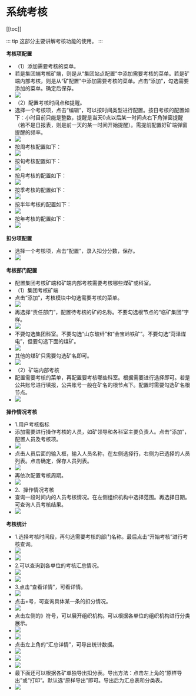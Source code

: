 # 系统考核

[[toc]]

::: tip
这部分主要讲解考核功能的使用。
:::



**考核项配置**
- （1）添加需要考核的菜单。
- 若是集团端考核矿端，则是从“集团站点配置”中添加需要考核的菜单。若是矿端内部考核，则是从“矿配置”中添加需要考核的菜单。点击“添加”，勾选需要添加的菜单。确定后保存。
- ![](/HLoEMBbF65sS9ev.jpg)
- （2）配置考核时间点和提醒。
- 选择一个考核项，点击“编辑”，可以按时间类型进行配置。按日考核的配置如下：小时目前只能是整数，提醒是当天0点以后某一时间点右下角弹窗提醒（若不是日报表，则是前一天的某一时间开始提醒）。需提前配置好矿端弹窗提醒的频率。
- ![](/s2xKi18H7k9UhqQ.jpg)
- 按周考核配置如下：
- ![](/Hqv3txbADnzjRcf.jpg)
- 按旬考核配置如下：
- ![](/SEPngjlONLWxwAV.jpg)
- 按月考核的配置如下：
- ![](/72yuBngcqdpUZ8i.jpg)
- 按季考核的配置如下：
- ![](/igj2mutaAM7le5z.jpg)
- 按半年考核的配置如下：
- ![](/2IvOtBa6UmMzuwn.jpg)
- 按年考核的配置如下：
- ![](/sqtbZh25SOyK74B.jpg)


**扣分项配置**
- 选择一个考核项，点击“配置”，录入扣分分数，保存。
- ![](/YixIrXkLVbGow7B.jpg)

**考核部门配置**
- 配置集团考核矿端和矿端内部考核需要考核哪些煤矿或科室。
- （1）集团考核矿端
- 点击“添加”，考核模块中勾选需要考核的菜单。
- ![](/uBjzmiYTFxMUA7c.jpg)
- 再选择“责任部门”，配置待考核的矿的名称。不要勾选根节点的“临矿集团”字样。
- ![](/i2qStA3TgKnbUXa.jpg)
- 不要勾选集团科室。不要勾选“山东玻纤”和“会宝岭铁矿”。不要勾选“菏泽煤电”，但要勾选下面的煤矿。
- ![](/K5PJOplhmko2bq1.jpg)
- 其他的煤矿只需要勾选矿名即可。
- ![](/Xq8yOnlB6F7c5Ri.jpg)
- （2）矿端内部考核
- 配置需要考核的菜单，再配置要考核哪些科室。根据需要进行选择即可。若是公共账号进行填报，公共账号一般在矿名的根节点下。配置时需要勾选矿名根节点。
- ![](/Xq8yOnlB6F7c5Ri.jpg)


**操作情况考核**
- 1.用户考核指标
- 添加需要进行操作考核的人员，如矿领导和各科室主要负责人。点击“添加”，配置人员及考核项。
- ![](/CB3hrQSOJnc6p5m.jpg)
- 点击人员后面的输入框，输入人员名称，在左侧选择行，右侧为已选择的人员列表。点击确定，保存人员列表。
- ![](/C4IS9BHnbuXA5Gi.jpg)
- 再依次配置考核周期。
- ![](/cq6yGr2Ujf4Dhzg.jpg)
- 2、操作情况考核
- 查询一段时间内的人员考核情况。在左侧组织机构中选择范围。再选择日期。可查询人员考核结果。
- ![](/fmIjaD3YElFzRd8.jpg)


**考核统计**
- 1.选择考核时间段，再勾选需要考核的部门名称。最后点击“开始考核”进行考核查询。
- ![](/sPc5h3Aj8BiHCzK.jpg)
- ![](/vlIO4E1woaCDBdQ.jpg)
- 2.可以查询到各单位的考核汇总情况。
- ![](/5PDMSYQ4lGkqs7R.jpg)
- ![](/l9Y6yocU73hQAMk.jpg)
- 3.点击“查看详情”，可看详情。
- ![](/jU5GfqsNoTtd61R.jpg)
- 点击+号，可查询具体某一条的扣分情况。
- ![](/hxdgs3ZCVfjkXaR.jpg)
- 点击左侧的》符号，可以展开组织机构。可以根据各单位的组织机构进行分类展示。
- ![](/XRicP7mI9y2u4pz.jpg)
- ![](/mFpINBKOqdT2LwC.jpg)
- 点击左上角的“汇总详情”，可导出统计数据。
- ![](/KFaODxMqAsJd3E5.jpg)
- ![](/nNkPCHZAcGKiQXF.jpg)
- ![](/GBFOUWmNZqQ1j6D.jpg)
- 最下面还可以根据各矿单独导出扣分表。导出方法：点击左上角的“原样导出”或“打印”。默认选“原样导出”即可。导出后为汇总表和分类表。
- ![](/KRtNMkhVeYobGrW.jpg)











